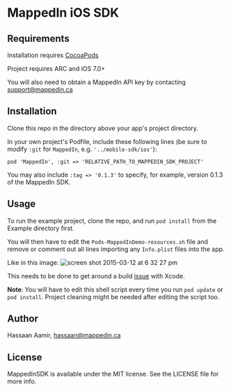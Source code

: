 # MappedIn iOS SDK

## Requirements

Installation requires [CocoaPods](http://cocoapods.org/)

Project requires ARC and iOS 7.0+

You will also need to obtain a MappedIn API key by contacting support@mappedin.ca

## Installation

Clone this repo in the directory above your app's project directory.

In your own project's Podfile, include these following lines (be sure to modify `:git` for `MappedIn`, e.g. `'../mobile-sdk/ios'`):

```
pod 'MappedIn', :git => 'RELATIVE_PATH_TO_MAPPEDIN_SDK_PROJECT'
```

You may also include `:tag => '0.1.3'` to specify, for example, version 0.1.3 of the MappedIn SDK.

## Usage

To run the example project, clone the repo, and run `pod install` from the Example directory first.

You will then have to edit the `Pods-MappedInDemo-resources.sh` file and remove or comment out all lines importing any `Info.plist` files into the app. 

Like in this image:
![screen shot 2015-03-12 at 6 32 27 pm](https://cloud.githubusercontent.com/assets/424121/6629619/6a7e149a-c8e6-11e4-8f28-646c525b895c.png)

This needs to be done to get around a build [issue](https://github.com/MappedIn/mobile-sdk/issues/1) with Xcode.

**Note**: You will have to edit this shell script every time you run `pod update` or `pod install`. Project cleaning might be needed after editing the script too.

## Author

Hassaan Aamir, hassaan@mappedin.ca

## License

MappedInSDK is available under the MIT license. See the LICENSE file for more info.

